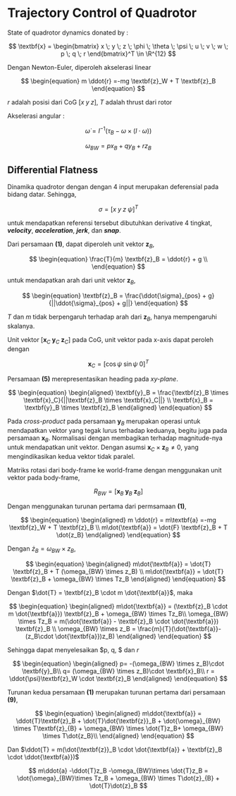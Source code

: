 # Trajectory Control of Quadrotor

State of quadrotor dynamics donated by :

$$
\textbf{x} = \begin{bmatrix}
x \; y \; z \; \phi \; \theta \; \psi \; u \; v \; w \; p \; q \; r
\end{bmatrix}^T \in \R^{12}
$$

Dengan Newton-Euler, diperoleh akselerasi linear 

$$
\begin{equation}
m \ddot{r} =-mg \textbf{z}_W + T \textbf{z}_B
\end{equation} 
$$

$r$ adalah posisi dari CoG $[x \; y \; z]$, $T$ adalah thrust dari rotor

Akselerasi angular :

$$
\begin{equation}
\dot{\omega} =  I^{-1}(\tau_B - \omega \times (I \cdot \omega))
\end{equation}
$$

$$
\omega_{BW} = px_B+qy_B+rz_B
$$



## Differential Flatness

Dinamika quadrotor dengan dengan 4 input merupakan deferensial pada bidang datar. Sehingga,

$$
\sigma = \left[ x \; y \; z \; \psi \right]^T
$$

untuk mendapatkan referensi tersebut dibutuhkan derivative 4 tingkat, ***velocity***, ***acceleration***, ***jerk***, dan ***snap***.

Dari persamaan **(1)**, dapat diperoleh unit vektor $\textbf{z}_B$,

$$
\begin{equation}
\frac{T}{m} \textbf{z}_B = \ddot{r} + g \\
\end{equation}
$$

untuk mendapatkan arah dari unit vektor $\textbf{z}_B$,

$$
\begin{equation}
\textbf{z}_B = \frac{\ddot{\sigma}_{pos} + g}{||\ddot{\sigma}_{pos} + g||}
\end{equation}
$$

$T$ dan $m$ tidak berpengaruh terhadap arah dari $\textbf{z}_B$, hanya mempengaruhi skalanya.

Unit vektor $[\textbf{x}_C \; \textbf{y}_C \; \textbf{z}_C]$ pada CoG, unit vektor pada x-axis dapat peroleh dengan

$$
\begin{equation}
\textbf{x}_C = [\cos \psi \; \sin\psi\; 0]^T
\end{equation}
$$

Persamaan **(5)** merepresentasikan heading pada *xy-plane*. 

$$
\begin{equation}
\begin{aligned}
\textbf{y}_B = \frac{\textbf{z}_B \times \textbf{x}_C}{||\textbf{z}_B \times \textbf{x}_C||}
\\
\textbf{x}_B = \textbf{y}_B \times \textbf{z}_B
\end{aligned}
\end{equation}
$$

Pada *cross-product* pada persamaan $\textbf{y}_B$ merupakan operasi untuk mendapatkan vektor yang tegak lurus terhadap keduanya, begitu juga pada persamaan $\textbf{x}_B$. Normalisasi dengan membagikan terhadap magnitude-nya untuk mendapatkan unit vektor. Dengan asumsi $\textbf{x}_C \times \textbf{z}_B \neq 0$, yang mengindikasikan kedua vektor tidak paralel.

Matriks rotasi dari body-frame ke world-frame dengan menggunakan unit vektor pada body-frame,

$$
\begin{equation}
R_{BW} = [\textbf{x}_B \; \textbf{y}_B \; \textbf{z}_B]
\end{equation}
$$

Dengan menggunakan turunan pertama dari permsamaan **(1)**, 

$$
\begin{equation}
\begin{aligned}
m \ddot{r} = m\textbf{a} =-mg \textbf{z}_W + T \textbf{z}_B \\
m\dot{\textbf{a}} = \dot{F} \textbf{z}_B + T \dot{z_B}
\end{aligned}
\end{equation} 
$$

Dengan $\dot{z}_B = \omega_{BW} \times z_B$,

$$
\begin{equation}
\begin{aligned}
m\dot{\textbf{a}} = \dot{T} \textbf{z}_B + T (\omega_{BW} \times z_B) \\
m\dot{\textbf{a}} = \dot{T} \textbf{z}_B + \omega_{BW} \times Tz_B
\end{aligned}
\end{equation} 
$$

Dengan $\dot{T} = \textbf{z}_B \cdot m \dot{\textbf{a}}$, maka

$$
\begin{equation}
\begin{aligned}
m\dot{\textbf{a}} = (\textbf{z}_B \cdot m \dot{\textbf{a}}) \textbf{z}_B + \omega_{BW} \times Tz_B\\
\omega_{BW} \times Tz_B = m(\dot{\textbf{a}} - 
\textbf{z}_B \cdot \dot{\textbf{a}}) \textbf{z}_B \\
\omega_{BW} \times z_B = \frac{m}{T}(\dot{\textbf{a}}-(z_B\cdot \dot{\textbf{a}})z_B) 
\end{aligned}
\end{equation} 
$$

Sehingga dapat menyelesaikan $p, q, $ dan $r$

$$
\begin{equation}
\begin{aligned}
p= -(\omega_{BW} \times z_B)\cdot \textbf{y}_B\\
q= (\omega_{BW} \times z_B)\cdot \textbf{x}_B\\
r = \ddot{\psi}\textbf{z}_W \cdot \textbf{z}_B
\end{aligned}
\end{equation}
$$

Turunan kedua persamaan **(1)** merupakan turunan pertama dari persamaan **(9)**,

$$
\begin{equation}
\begin{aligned}
m\ddot{\textbf{a}} = \ddot{T}\textbf{z}_B + 
\dot{T}\dot{\textbf{z}}_B + 
\dot{\omega}_{BW} \times T\textbf{z}_{B} + 
\omega_{BW} \times \dot{T}z_B+ \omega_{BW} \times T\dot{z_B}\\
\end{aligned}
\end{equation}
$$

Dan $\ddot{T} = m(\dot{\textbf{z}}_B \cdot \dot{\textbf{a}} + \textbf{z}_B \cdot \ddot{\textbf{a}})$

$$
m\ddot{a} -\ddot{T}z_B -\omega_{BW}\times \dot{T}z_B = 
\dot{\omega}_{BW}\times Tz_B + \omega_{BW} \times T\dot{z}_{B} + \dot{T}\dot{z}_B
$$






